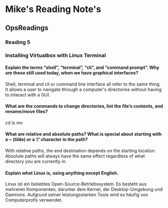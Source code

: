 # Mike's Reading Note's 

## OpsReadings


### Reading 5


### Installing Virtualbox with Linux Terminal



#### Explain the terms “shell”, “terminal”, “cli”, and “command prompt”. Why are these still used today, when we have graphical interfaces?

Shell, terminal and cli or command line interface all refer to the same thing. It allows a user to navigate through a computer's directories without having to interact with a GUI.
  


#### What are the commands to change directories, list the file’s contents, and rename/move files?
cd
ls
mv


#### What are relative and absolute paths? What is special about starting with a ~ (tilde) or a ‘/’ character in the path?
With relative paths, the end destination depends on the starting location. 
Absolute paths will always have the same effect regardless of what directory you are currently in.


#### Explain what Linux is, using anything except English.

Linux ist ein beliebtes Open-Source-Betriebssystem. Es besteht aus mehreren Komponenten, darunter dem Kernel, der Desktop-Umgebung und Daemons.
Aufgrund seiner leistungsstarken Tools wird es häufig von Computerprofis verwendet.
